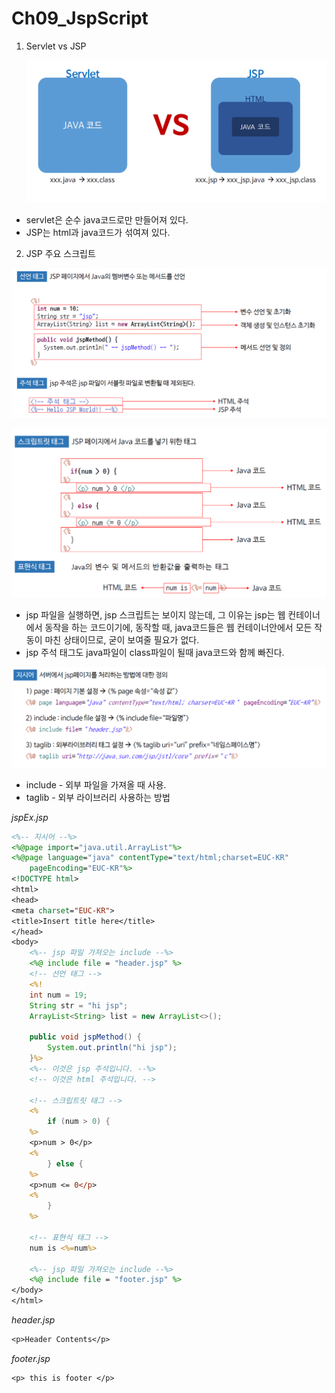# Ch09_JspScript

1. Servlet vs JSP

   ![](./ch09_jspScript/servletVSjsp.png)

* servlet은 순수 java코드로만 만들어져 있다.
* JSP는 html과 java코드가 섞여져 있다.

2. JSP 주요 스크립트

![](./ch09_jspScript/jspScript1.png)

![](./ch09_jspScript/jspScript2.png)

* jsp 파일을 실행하면, jsp 스크립트는 보이지 않는데, 그 이유는 jsp는 웹 컨테이너에서 동작을 하는 코드이기에, 동작할 때, java코드들은 웹 컨테이너안에서 모든 작동이 마친 상태이므로, 굳이 보여줄 필요가 없다.
* jsp 주석 태그도 java파일이 class파일이 될때 java코드와 함께 빠진다.

![](./ch09_jspScript/jspScript3.png)

* include - 외부 파일을 가져올 때 사용.
* taglib - 외부 라이브러리 사용하는 방법

*jspEx.jsp*

```jsp
<%-- 지시어 --%>
<%@page import="java.util.ArrayList"%>
<%@page language="java" contentType="text/html;charset=EUC-KR"
	pageEncoding="EUC-KR"%>
<!DOCTYPE html>
<html>
<head>
<meta charset="EUC-KR">
<title>Insert title here</title>
</head>
<body>
	<%-- jsp 파일 가져오는 include --%>
	<%@ include file = "header.jsp" %>
	<!-- 선언 태그 -->
	<%!
	int num = 19;
	String str = "hi jsp";
	ArrayList<String> list = new ArrayList<>();
	
	public void jspMethod() {
		System.out.println("hi jsp");
	}%>
	<%-- 이것은 jsp 주석입니다. --%>
	<!-- 이것은 html 주석입니다. -->

	<!-- 스크립트릿 태그 -->
	<%
		if (num > 0) {
	%>
	<p>num > 0</p>
	<%
		} else {
	%>
	<p>num <= 0</p>
	<%
		}
	%>

	<!-- 표현식 태그 -->
	num is <%=num%>
	
	<%-- jsp 파일 가져오는 include --%>
	<%@ include file = "footer.jsp" %>
</body>
</html>
```

*header.jsp*

```jsp
<p>Header Contents</p>
```

*footer.jsp*

```jsp
<p> this is footer </p>
```

